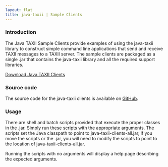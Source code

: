 ```yaml
---
layout: flat
title: java-taxii | Sample Clients
---
```


### Introduction
The Java TAXII Sample Clients provide examples of using the java-taxii library
to construct simple command line applications that send and receive TAXII messages
to a TAXII server. The sample clients are packaged as a single .jar that contains
the java-taxii library and all the required support libraries.

<a class="btn btn-success btn-lg" href="https://github.com/TAXIIProject/java-taxii-clients/releases/download/1.0.0/java-taxii-clients.zip">Download Java TAXII Clients</a>

### Source code
The source code for the java-taxii clients is available on [GitHub](https://github.com/TAXIIProject/java-taxii-clients).

### Usage
There are shell and batch scripts provided that execute the proper classes in the .jar. Simply run these
scripts with the appropriate arguments. The scripts set the Java classpath to point to
java-taxii-clients-all.jar, if you move the scripts or the .jar, you will need to modify the scripts
to point to the location of java-taxii-clients-all.jar.

Running the scripts with no arguments will display a help page describing the expected arguments.
